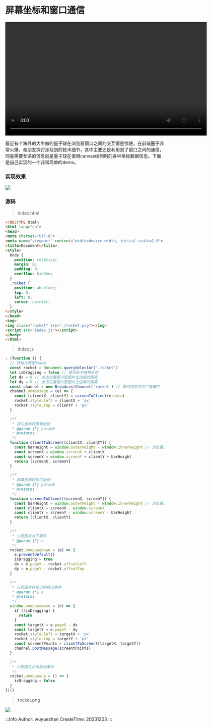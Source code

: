 # 屏幕坐标和窗口通信
<video width="640" height="360" controls>
  <source src="https://cdn.jsdelivr.net/gh/andy7076/static_assets/images/94_1701615577.mp4" type="video/mp4">
  Your browser does not support the video tag.
</video>

最近有个海外的大牛做的量子球在浏览器窗口之间的交互很是惊艳，在前端圈子非常火爆。和朋友探讨涉及到的技术细节，其中主要还是利用到了窗口之间的通信，同喜需要专递的信息就是量子球在使用canvas绘制时的各种坐标数据信息。下面是自己实现的一个非常简单的demo。

### 实现效果
<a href="https://www.loom.com/share/2e0770b79f574ab09e8a38abcfab4059">
  <img style="max-width:300px;" src="https://cdn.loom.com/sessions/thumbnails/2e0770b79f574ab09e8a38abcfab4059-with-play.gif">
</a>

  ### 源码
  > index.html
  ```html
<!DOCTYPE html>
<html lang="en">
<head>
  <meta charset="UTF-8">
  <meta name="viewport" content="width=device-width, initial-scale=1.0">
  <title>Document</title>
  <style>
    body {
      position: relative;
      margin: 0;
      padding: 0;
      overflow: hidden;
    }
    .rocket {
      position: absolute;
      top: 0;
      left: 0;
      cursor: pointer;
    }
  </style>
</head>
<img>
  <img class="rocket" src="./rocket.png"></img>
  <script src="index.js"></script>
</body>
</html>
  ```
> index.js
```js
; (function () {
  // 获取火箭图片dom
  const rocket = document.querySelector('.rocket')
  let isDragging = false // 是否处于拖拽状态
  let dx = 0 // 点击位置距火箭图片左边缘的距离
  let dy = 0 // 点击位置距火箭图片上边缘的距离
  const channel = new BroadcastChannel('rocket') // 窗口信息交互广播事件
  channel.onmessage = (e) => {
    const [clientX, clientY] = screenToClient(e.data)
    rocket.style.left = clientX + 'px'
    rocket.style.top = clientY + 'px'
  }

  /**
   * 视口坐标转屏幕坐标
   * @param {*} param0 
   * @returns 
   */
  function clientToScreen([clientX, clientY]) {
    const barHeight = window.outerHeight - window.innerHeight // 浏览器工具栏高度
    const screenX = window.screenX + clientX
    const screenY = window.screenY + clientY + barHeight
    return [screenX, screenY]
  }

  /**
   * 屏幕坐标转视口坐标
   * @param {*} param0 
   * @returns 
   */
  function screenToClient([screenX, screenY]) {
    const barHeight = window.outerHeight - window.innerHeight // 浏览器工具栏高度
    const clientX = screenX - window.screenX
    const clientY = screenY - window.screenY - barHeight
    return [clientX, clientY]
  }

  /**
   * 火箭图片点下事件
   * @param {*} e 
   */
  rocket.onmousedown = (e) => {
    e.preventDefault()
    isDragging = true
    dx = e.pageX - rocket.offsetLeft
    dy = e.pageY - rocket.offsetTop
  }

  /**
   * 火箭图片在视口中移动事件
   * @param {*} e 
   * @returns 
   */
  window.onmousemove = (e) => {
    if (!isDragging) {
      return
    }
    const targetX = e.pageX - dx
    const targetY = e.pageY - dy
    rocket.style.left = targetX + 'px'
    rocket.style.top = targetY + 'px'
    const screentPoints = clientToScreen([targetX, targetY])
    channel.postMessage(screentPoints)
  }

  /**
   * 火箭图片点击取消事件
   */
  rocket.onmouseup = () => {
    isDragging = false
  }
})()
```
> rocket.png

![](https://cdn.jsdelivr.net/gh/andy7076/static_assets/images/rocket.png)

:::info
Author: wuyuezhan
CreateTime: 20231203
:::